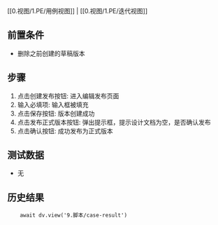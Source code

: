 [[0.视图/1.PE/用例视图]] | [[0.视图/1.PE/迭代视图]]

## 前置条件

- 删除之前创建的草稿版本

## 步骤

1. 点击创建发布按钮: 进入编辑发布页面
2. 输入必填项: 输入框被填充
3. 点击保存按钮: 版本创建成功
4. 点击发布正式版本按钮: 弹出提示框，提示设计文档为空，是否确认发布
5. 点击确认按钮: 成功发布为正式版本

## 测试数据

- 无

## 历史结果

```dataviewjs
    await dv.view('9.脚本/case-result')
```
